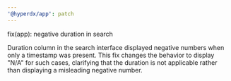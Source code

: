 ```yaml
---
'@hyperdx/app': patch
---
```


fix(app): negative duration in search

Duration column in the search interface displayed negative numbers when only a
timestamp was present. This fix changes the behavior to display "N/A" for such
cases, clarifying that the duration is not applicable rather than displaying a
misleading negative number.
